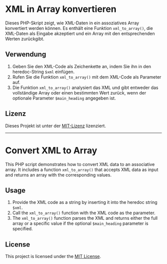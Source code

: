 # XML in Array konvertieren

Dieses PHP-Skript zeigt, wie XML-Daten in ein assoziatives Array konvertiert werden können. Es enthält eine Funktion `xml_to_array()`, die XML-Daten als Eingabe akzeptiert und ein Array mit den entsprechenden Werten zurückgibt.

## Verwendung

1. Geben Sie den XML-Code als Zeichenkette an, indem Sie ihn in den heredoc-String `$xml` einfügen.
2. Rufen Sie die Funktion `xml_to_array()` mit dem XML-Code als Parameter auf.
3. Die Funktion `xml_to_array()` analysiert das XML und gibt entweder das vollständige Array oder einen bestimmten Wert zurück, wenn der optionale Parameter `$main_heading` angegeben ist.

## Lizenz

Dieses Projekt ist unter der [MIT-Lizenz](LICENSE) lizenziert.

----

# Convert XML to Array

This PHP script demonstrates how to convert XML data to an associative array. It includes a function `xml_to_array()` that accepts XML data as input and returns an array with the corresponding values.

## Usage

1. Provide the XML code as a string by inserting it into the heredoc string `$xml`.
2. Call the `xml_to_array()` function with the XML code as the parameter.
3. The `xml_to_array()` function parses the XML and returns either the full array or a specific value if the optional `$main_heading` parameter is specified.

## License

This project is licensed under the [MIT License](LICENSE).
